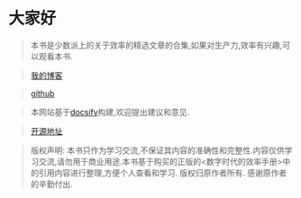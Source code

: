 # 大家好

> 本书是少数派上的关于效率的精选文章的合集,如果对生产力,效率有兴趣,可以观看本书.
 
> [我的博客](https://blog.jimersylee.com)

> [github](https://github.com/jimersylee)

> 本网站基于[docsify](https://docsify.js.org/)构建,欢迎提出建议和意见.

> [开源地址](https://jimersylee.github.io/efficiency-handbook-in-the-digital-age)

> 版权声明: 本书只作为学习交流,不保证其内容的准确性和完整性.内容仅供学习交流,请勿用于商业用途.本书基于购买的正版的<数字时代的效率手册>中的引用内容进行整理,方便个人查看和学习. 版权归原作者所有. 感谢原作者的辛勤付出.